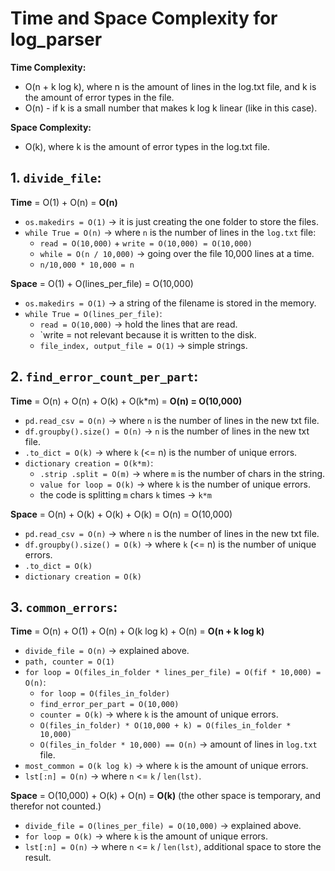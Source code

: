 # Time and Space Complexity for log_parser

**Time Complexity:** 
- O(n + k log k), where n is the amount of lines in the log.txt file, and k is the amount of error types in the file.
- O(n) - if k is a small number that makes k log k linear (like in this case).
  
**Space Complexity:** 
- O(k), where k is the amount of error types in the log.txt file.

## 1. **`divide_file`**:

**Time** = O(1) + O(n) = **O(n)**
- `os.makedirs = O(1)` → it is just creating the one folder to store the files.
- `while True = O(n)` → where `n` is the number of lines in the `log.txt` file:
  - `read = O(10,000)` + `write = O(10,000) = O(10,000)`
  - `while = O(n / 10,000)` → going over the file 10,000 lines at a time.
  - `n/10,000 * 10,000 = n`

**Space** = O(1) + O(lines_per_file) = O(10,000)
- `os.makedirs = O(1)` → a string of the filename is stored in the memory.
- `while True = O(lines_per_file)`:
  - `read = O(10,000)` → hold the lines that are read.
  - `write = not relevant because it is written to the disk.
  - `file_index, output_file = O(1)` → simple strings.

## 2. **`find_error_count_per_part`**:

**Time** = O(n) + O(n) + O(k) + O(k*m) = **O(n) = O(10,000)**
- `pd.read_csv = O(n)` → where `n` is the number of lines in the new txt file.
- `df.groupby().size() = O(n)` → `n` is the number of lines in the new txt file.
- `.to_dict = O(k)` → where `k` (<= n) is the number of unique errors.
- `dictionary creation = O(k*m)`:
  - `.strip .split = O(m)` → where `m` is the number of chars in the string.
  - `value for loop = O(k)` → where `k` is the number of unique errors.
  - the code is splitting `m` chars `k` times → `k*m`

**Space** = O(n) + O(k) + O(k) + O(k) = O(n) = O(10,000)
- `pd.read_csv = O(n)` → where `n` is the number of lines in the new txt file.
- `df.groupby().size() = O(k)` → where `k` (<= n) is the number of unique errors.
- `.to_dict = O(k)`
- `dictionary creation = O(k)`

## 3. **`common_errors`**:

**Time** = O(n) + O(1) + O(n) + O(k log k) + O(n) = **O(n + k log k)**
- `divide_file = O(n)` → explained above.
- `path, counter = O(1)`
- `for loop = O(files_in_folder * lines_per_file) = O(fif * 10,000) = O(n)`:
  - `for loop = O(files_in_folder)`
  - `find_error_per_part = O(10,000)`
  - `counter = O(k)` → where `k` is the amount of unique errors.
  - `O(files_in_folder) * O(10,000 + k) = O(files_in_folder * 10,000)`
  - `O(files_in_folder * 10,000) == O(n)` → amount of lines in `log.txt` file.
- `most_common = O(k log k)` → where `k` is the amount of unique errors.
- `lst[:n] = O(n)` → where `n` <= `k` / `len(lst)`.

**Space** = O(10,000) + O(k) + O(n) = **O(k)** (the other space is temporary, and therefor not counted.)
- `divide_file = O(lines_per_file) = O(10,000)` → explained above.
- `for loop = O(k)` → where `k` is the amount of unique errors.
- `lst[:n] = O(n)` → where `n` <= `k` / `len(lst)`, additional space to store the result.
